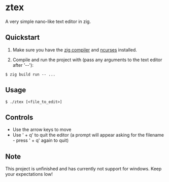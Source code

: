 # ztex
A very simple nano-like text editor in zig.

## Quickstart

1. Make sure you have the [zig compiler](https://ziglang.org/download/) and [ncurses](https://invisible-island.net/ncurses/) installed.

2. Compile and run the project with (pass any arguments to the text editor after '--'):

```console
$ zig build run -- ...
```

## Usage

```console
$ ./ztex [<file_to_edit>]
```

## Controls

- Use the arrow keys to move
- Use '<ctrl> + q' to quit the editor (a prompt will appear asking for the filename - press '<ctrl> + q' again to quit)

## Note

This project is unfinished and has currently not support for windows. Keep your expectations low!
